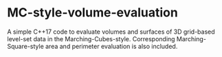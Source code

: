 # MC-style-volume-evaluation

A simple C++17 code to evaluate volumes and surfaces of 3D grid-based level-set data in the Marching-Cubes-style. Corresponding Marching-Square-style area and perimeter evaluation is also included.

